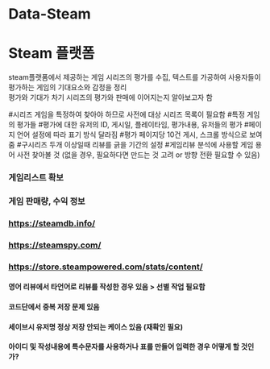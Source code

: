 # Data-Steam
 
# Steam 플랫폼
steam플랫폼에서 제공하는 게임 시리즈의 평가를 수집, 텍스트를 가공하여 사용자들이 평가하는 게임의 기대요소와 감정을 정리  
평가와 기대가 차기 시리즈의 평가와 판매에 이어지는지 알아보고자 함

#시리즈 게임을 특정하여 찾아야 하므로 사전에 대상 시리즈 목록이 필요함
#특정 게임의 평가들
#평가에 대한 유저의 ID, 게시일, 플레이타임, 평가내용, 유저들의 평가
#페이지 언어 설정에 따라 표기 방식 달라짐
#평가 페이지당 10건 게시, 스크롤 방식으로 보여줌
#구시리즈 두개 이상일때 리뷰를 긁을 기간의 설정
#게임리뷰 분석에 사용할 게임 용어 사전 찾아볼 것 (없을 경우, 필요하다면 만드는 것 고려 or 방향 전환 필요할 수 있음)
### 게임리스트 확보
### 게임 판매량, 수익 정보
### https://steamdb.info/
### https://steamspy.com/
### https://store.steampowered.com/stats/content/

#### 영어 리뷰에서 타언어로 리뷰를 작성한 경우 있음 > 선별 작업 필요함
#### 코드단에서 중복 저장 문제 있음
#### 세이브시 유저명 정상 저장 안되는 케이스 있음 (재확인 필요)
#### 아이디 및 작성내용에 특수문자를 사용하거나 표를 만들어 입력한 경우 어떻게 할 것인가?
